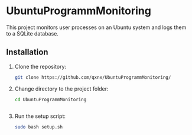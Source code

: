    # UbuntuProgrammMonitoring

   This project monitors user processes on an Ubuntu system and logs them to a SQLite database.

   ## Installation

   1. Clone the repository:
      ```sh
      git clone https://github.com/qxnx/UbuntuProgrammMonitoring/
      
   2. Change directory to the project folder:
      ```sh
      cd UbuntuProgrammMonitoring
   
   3. Run the setup script:
      ```sh
      sudo bash setup.sh